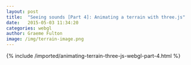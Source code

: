 ```yaml
---
layout: post
title:  "Seeing sounds [Part 4]: Animating a terrain with three.js"
date:   2015-05-03 11:34:20
categories: webgl
author: Graeme Fulton
image: /img/terrain-image.png
---
```

{% include /imported/animating-terrain-three-js-webgl-part-4.html %}
